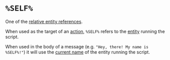 # `%SELF%`

One of the [relative entity references](../entities/relative_entity_references).

When used as the target of an [action](../actions), `%SELF%` refers to the [entity](../entities) running the script.

When used in the body of a message (e.g. `"Hey, there! My name is %SELF%!"`) it will use the [current name](../scripts/printing_current_values) of the entity running the script.
